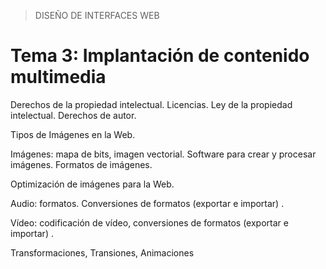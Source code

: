 > DISEÑO DE INTERFACES WEB

# Tema 3: Implantación de contenido multimedia



Derechos de la propiedad intelectual. Licencias. Ley de la propiedad intelectual. Derechos de autor.

Tipos de Imágenes en la Web.

Imágenes: mapa de bits, imagen vectorial. Software para crear y procesar imágenes. Formatos de imágenes.

Optimización de imágenes para la Web.

Audio: formatos. Conversiones de formatos (exportar e importar) .

Vídeo: codificación de vídeo, conversiones de formatos (exportar e importar) .

Transformaciones, Transiones, Animaciones
